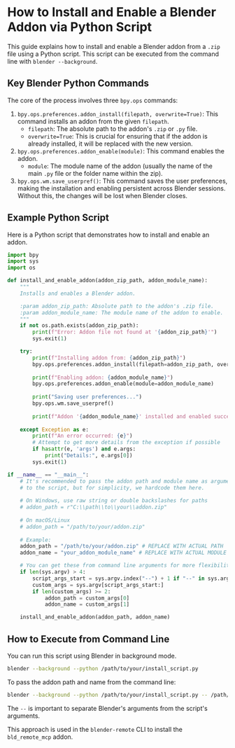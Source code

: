 # How to Install and Enable a Blender Addon via Python Script

This guide explains how to install and enable a Blender addon from a `.zip` file using a Python script. This script can be executed from the command line with `blender --background`.

## Key Blender Python Commands

The core of the process involves three `bpy.ops` commands:

1.  `bpy.ops.preferences.addon_install(filepath, overwrite=True)`: This command installs an addon from the given `filepath`.
    *   `filepath`: The absolute path to the addon's `.zip` or `.py` file.
    *   `overwrite=True`: This is crucial for ensuring that if the addon is already installed, it will be replaced with the new version.
2.  `bpy.ops.preferences.addon_enable(module)`: This command enables the addon.
    *   `module`: The module name of the addon (usually the name of the main `.py` file or the folder name within the zip).
3.  `bpy.ops.wm.save_userpref()`: This command saves the user preferences, making the installation and enabling persistent across Blender sessions. Without this, the changes will be lost when Blender closes.

## Example Python Script

Here is a Python script that demonstrates how to install and enable an addon.

```python
import bpy
import sys
import os

def install_and_enable_addon(addon_zip_path, addon_module_name):
    """
    Installs and enables a Blender addon.

    :param addon_zip_path: Absolute path to the addon's .zip file.
    :param addon_module_name: The module name of the addon to enable.
    """
    if not os.path.exists(addon_zip_path):
        print(f"Error: Addon file not found at '{addon_zip_path}'")
        sys.exit(1)

    try:
        print(f"Installing addon from: {addon_zip_path}")
        bpy.ops.preferences.addon_install(filepath=addon_zip_path, overwrite=True)
        
        print(f"Enabling addon: {addon_module_name}")
        bpy.ops.preferences.addon_enable(module=addon_module_name)
        
        print("Saving user preferences...")
        bpy.ops.wm.save_userpref()
        
        print(f"Addon '{addon_module_name}' installed and enabled successfully.")
        
    except Exception as e:
        print(f"An error occurred: {e}")
        # Attempt to get more details from the exception if possible
        if hasattr(e, 'args') and e.args:
            print("Details:", e.args[0])
        sys.exit(1)

if __name__ == "__main__":
    # It's recommended to pass the addon path and module name as arguments
    # to the script, but for simplicity, we hardcode them here.
    
    # On Windows, use raw string or double backslashes for paths
    # addon_path = r"C:\\path\\to\\your\\addon.zip" 
    
    # On macOS/Linux
    # addon_path = "/path/to/your/addon.zip"
    
    # Example:
    addon_path = "/path/to/your/addon.zip" # REPLACE WITH ACTUAL PATH
    addon_name = "your_addon_module_name" # REPLACE WITH ACTUAL MODULE NAME

    # You can get these from command line arguments for more flexibility
    if len(sys.argv) > 4:
        script_args_start = sys.argv.index("--") + 1 if "--" in sys.argv else 4
        custom_args = sys.argv[script_args_start:]
        if len(custom_args) >= 2:
            addon_path = custom_args[0]
            addon_name = custom_args[1]

    install_and_enable_addon(addon_path, addon_name)

```

## How to Execute from Command Line

You can run this script using Blender in background mode.

```bash
blender --background --python /path/to/your/install_script.py
```

To pass the addon path and name from the command line:
```bash
blender --background --python /path/to/your/install_script.py -- /path/to/addon.zip addon_module_name
```
The `--` is important to separate Blender's arguments from the script's arguments.

This approach is used in the `blender-remote` CLI to install the `bld_remote_mcp` addon.
